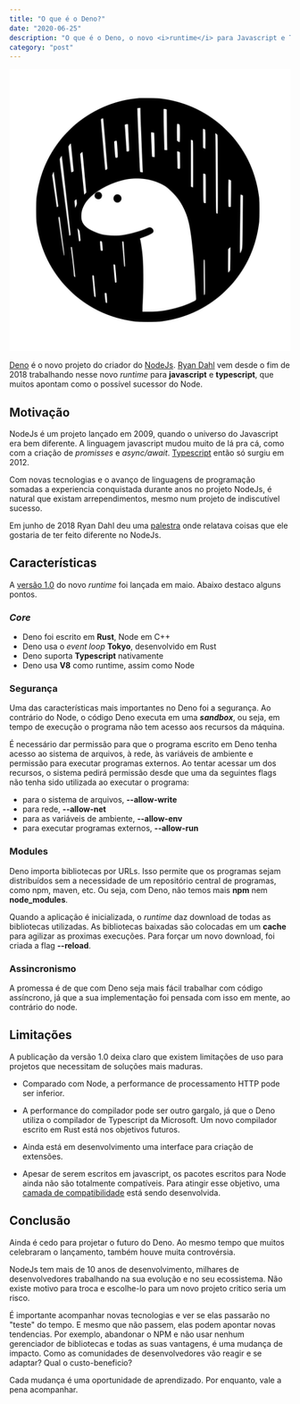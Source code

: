```yaml
---
title: "O que é o Deno?"
date: "2020-06-25"
description: "O que é o Deno, o novo <i>runtime</i> para Javascript e Typescript?"
category: "post"
---
```


![deno](deno.png)

[Deno](https://deno.land/) é o novo projeto do criador do [NodeJs](https://nodejs.org/). [Ryan Dahl](https://en.wikipedia.org/wiki/Ryan_Dahl) vem desde o fim de 2018 trabalhando nesse novo *runtime* para **javascript** e **typescript**, que muitos apontam como o possível sucessor do Node.

## Motivação ##
NodeJs é um projeto lançado em 2009, quando o universo do Javascript era bem diferente. A linguagem javascript mudou muito de lá pra cá, como com a criação de *promisses* e *async/await*. [Typescript](https://pt.wikipedia.org/wiki/TypeScript) então só surgiu em 2012.

Com novas tecnologias e o avanço de linguagens de programação somadas a experiencia conquistada durante anos no projeto NodeJs, é natural que existam arrependimentos, mesmo num projeto de indiscutível sucesso.

Em junho de 2018 Ryan Dahl deu uma [palestra](https://www.youtube.com/watch?v=M3BM9TB-8yA) onde relatava coisas que ele gostaria de ter feito diferente no NodeJs.

## Características ##
A [versão 1.0](https://deno.land/v1) do novo *runtime* foi lançada em maio. Abaixo destaco alguns pontos.

### *Core* ###

- Deno foi escrito em **Rust**, Node em C++
- Deno usa o *event loop* **Tokyo**, desenvolvido em Rust
- Deno suporta **Typescript** nativamente
- Deno usa **V8** como runtime, assim como Node

### Segurança ###
Uma das características mais importantes no Deno foi a segurança. Ao contrário do Node, o código Deno executa em uma ***sandbox***, ou seja, em tempo de execução o programa não tem acesso aos recursos da máquina.

É necessário dar permissão para que o programa escrito em Deno tenha acesso ao sistema de arquivos, à rede, às variáveis de ambiente e permissão para executar programas externos. Ao tentar acessar um dos recursos, o sistema pedirá permissão desde que uma da seguintes flags não tenha sido utilizada ao executar o programa:

- para o sistema de arquivos, **--allow-write** 
- para rede, **--allow-net**
- para as variáveis de ambiente, **--allow-env**
- para executar programas externos, **--allow-run**

### Modules ###
Deno importa bibliotecas por URLs. Isso permite que os programas sejam distribuídos sem a necessidade de um repositório central de programas, como npm, maven, etc. Ou seja, com Deno, não temos mais **npm** nem **node_modules**.

Quando a aplicação é inicializada, o *runtime* daz download de todas as bibliotecas utilizadas.
As bibliotecas baixadas são colocadas em um **cache** para agilizar as proximas execuções. Para forçar um novo download, foi criada a flag **--reload**.

### Assincronismo ###
A promessa é de que com Deno seja mais fácil trabalhar com código assíncrono, já que a sua implementação foi pensada com isso em mente, ao contrário do node.

## Limitações ##
A publicação da versão 1.0 deixa claro que existem limitações de uso para projetos que necessitam de soluções mais maduras.

- Comparado com Node, a performance de processamento HTTP pode ser inferior.

- A performance do compilador pode ser outro gargalo, já que o Deno utiliza o compilador de Typescript da Microsoft. Um novo compilador escrito em Rust está nos objetivos futuros.

- Ainda está em desenvolvimento uma interface para criação de extensões.

- Apesar de serem escritos em javascript, os pacotes escritos para Node ainda não são totalmente compatíveis. Para atingir esse objetivo, uma [camada de compatibilidade](https://deno.land/std/node/) está sendo desenvolvida.

## Conclusão ##
Ainda é cedo para projetar o futuro do Deno. Ao mesmo tempo que muitos celebraram o lançamento, também houve muita controvérsia.

NodeJs tem mais de 10 anos de desenvolvimento, milhares de desenvolvedores trabalhando na sua evolução e no seu ecossistema. Não existe motivo para troca e escolhe-lo para um novo projeto critico seria um risco.

É importante acompanhar novas tecnologias e ver se elas passarão no "teste" do tempo. E mesmo que não passem, elas podem apontar novas tendencias. Por exemplo, abandonar o NPM e não usar nenhum gerenciador de bibliotecas e todas as suas vantagens, é uma mudança de impacto. Como as comunidades de desenvolvedores vão reagir e se adaptar? Qual o custo-beneficio?

Cada mudança é uma oportunidade de aprendizado. Por enquanto, vale a pena acompanhar.

&nbsp;